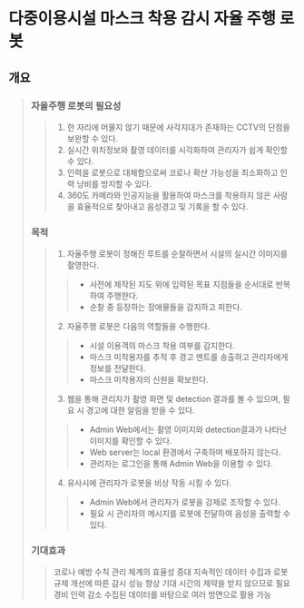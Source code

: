 # 다중이용시설 마스크 착용 감시 자율 주행 로봇


## 개요
>
> ### 자율주행 로봇의 필요성
>> 1. 한 자리에 머물지 않기 때문에 사각지대가 존재하는 CCTV의 단점을 보완할 수 있다.
>> 2. 실시간 위치정보와 촬영 데이터를 시각화하여 관리자가 쉽게 확인할 수 있다.
>> 3. 인력을 로봇으로 대체함으로써 코로나 확산 가능성을 최소화하고 인력 낭비를 방지할 수 있다.
>> 4. 360도 카메라와 인공지능을 활용하여 마스크를 착용하지 않은 사람을 효율적으로 찾아내고 음성경고 및 기록을 할 수 있다.
>
> ### 목적
>> 1. 자율주행 로봇이 정해진 루트를 순찰하면서 시설의 실시간 이미지를 촬영한다.
>>> - 사전에 제작된 지도 위에 입력된 목표 지점들을 순서대로 반복하여 주행한다.
>>> - 순찰 중 등장하는 장애물들을 감지하고 피한다.
>> 2. 자율주행 로봇은 다음의 역할들을 수행한다.
>>> - 시설 이용객의 마스크 착용 여부를 감지한다.
>>> - 마스크 미착용자를 추적 후 경고 멘트를 송출하고 관리자에게 정보를 전달한다.
>>> - 마스크 미착용자의 신원을 확보한다.
>> 3. 웹을 통해 관리자가 촬영 화면 및 detection 결과를 볼 수 있으며, 필요 시 경고에 대한 알림을 받을 수 있다.
>>> - Admin Web에서는 촬영 이미지와 detection결과가 나타난 이미지를 확인할 수 있다.
>>> - Web server는 local 환경에서 구축하며 배포하지 않는다.
>>> - 관리자는 로그인을 통해 Admin Web을 이용할 수 있다.
>> 4. 유사시에 관리자가 로봇을 비상 작동 시킬 수 있다.
>>> - Admin Web에서 관리자가 로봇을 강제로 조작할 수 있다.
>>> - 필요 시 관리자의 메시지를 로봇에 전달하여 음성을 출력할 수 있다.
>
> ### 기대효과
>> 코로나 예방 수칙 관리 체계의 효율성 증대
>> 지속적인 데이터 수집과 로봇 규제 개선에 따른 감시 성능 향상 기대
>> 시간의 제약을 받지 않으므로 필요 경비 인력 감소
>> 수집된 데이터를 바탕으로 여러 방면으로 활용 가능





